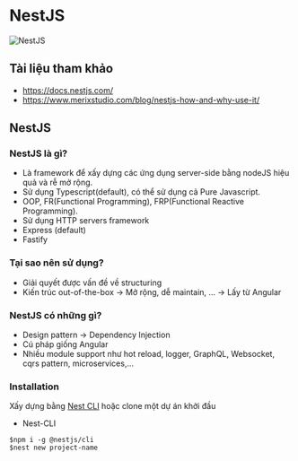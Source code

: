 # NestJS
   
   ![NestJS](https://github.com/LDK-VN/NestJS/blob/master/Resource/logo.png)

## Tài liệu tham khảo
* https://docs.nestjs.com/
* https://www.merixstudio.com/blog/nestjs-how-and-why-use-it/

## NestJS
### NestJS là gì?
* Là framework để xấy dựng các ứng dụng server-side bằng nodeJS hiệu quả và rễ mở rộng.
* Sử dụng Typescript(default), có thể sử dụng cả Pure Javascript.
* OOP, FR(Functional Programming), FRP(Functional Reactive Programming).
* Sử dụng HTTP servers framework
* Express (default)
* Fastify

### Tại sao nên sử dụng?
* Giải quyết được vấn đề về structuring
* Kiến trúc out-of-the-box -> Mở rộng, dễ maintain, … -> Lấy từ Angular

### NestJS có những gì?
* Design pattern -> Dependency Injection
* Cú pháp giống Angular
* Nhiều module support như hot reload, logger, GraphQL, Websocket, cqrs pattern, microservices,…

### Installation
Xấy dựng bằng [Nest CLI][nest-cli] hoặc clone một dự án khởi đầu

* Nest-CLI
```
$npm i -g @nestjs/cli
$nest new project-name
```


[nest-cli]: https://docs.nestjs.com/cli/overview
